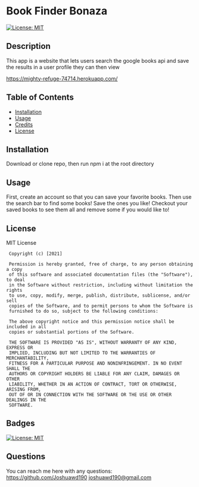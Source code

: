 # Book Finder Bonaza

[![License: MIT](https://img.shields.io/badge/License-MIT-yellow.svg)](https://opensource.org/licenses/MIT)

## Description

This app is a website that lets users search the google books api and save the results in a user profile they can then view

https://mighty-refuge-74714.herokuapp.com/

## Table of Contents

- [Installation](#installation)
- [Usage](#usage)
- [Credits](#credits)
- [License](#license)

## Installation

Download or clone repo, then run npm i at the root directory

## Usage

First, create an account so that you can save your favorite books. Then use the search bar to find some books! Save the ones you like! Checkout your saved books to see them all and remove some if you would like to!

## License

MIT License

     Copyright (c) [2021]

     Permission is hereby granted, free of charge, to any person obtaining a copy
     of this software and associated documentation files (the "Software"), to deal
     in the Software without restriction, including without limitation the rights
     to use, copy, modify, merge, publish, distribute, sublicense, and/or sell
     copies of the Software, and to permit persons to whom the Software is
     furnished to do so, subject to the following conditions:

     The above copyright notice and this permission notice shall be included in all
     copies or substantial portions of the Software.

     THE SOFTWARE IS PROVIDED "AS IS", WITHOUT WARRANTY OF ANY KIND, EXPRESS OR
     IMPLIED, INCLUDING BUT NOT LIMITED TO THE WARRANTIES OF MERCHANTABILITY,
     FITNESS FOR A PARTICULAR PURPOSE AND NONINFRINGEMENT. IN NO EVENT SHALL THE
     AUTHORS OR COPYRIGHT HOLDERS BE LIABLE FOR ANY CLAIM, DAMAGES OR OTHER
     LIABILITY, WHETHER IN AN ACTION OF CONTRACT, TORT OR OTHERWISE, ARISING FROM,
     OUT OF OR IN CONNECTION WITH THE SOFTWARE OR THE USE OR OTHER DEALINGS IN THE
     SOFTWARE.

## Badges

[![License: MIT](https://img.shields.io/badge/License-MIT-yellow.svg)](https://opensource.org/licenses/MIT)

## Questions

You can reach me here with any questions:
https://github.com/Joshuawd190
joshuawd190@gmail.com
